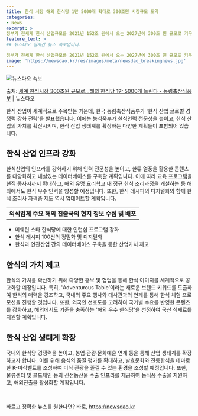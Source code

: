 ```yaml
---
title: 한식 시장 해외 한식당 1만 5000개 확대로 300조원 시장규모 도약
categories:
- News
excerpt: >
정부가 전세계 한식 산업규모를 2021년 152조 원에서 오는 2027년에 300조 원 규모로 키우기로 했다…
feature_text: >
## 뉴스다오 실시간 뉴스 속보입니다.

정부가 전세계 한식 산업규모를 2021년 152조 원에서 오는 2027년에 300조 원 규모로 키우기로 했다…
image: 'https://newsdao.kr/res/images/meta/newsdao_breakingnews.jpg'
---
```


![뉴스다오 속보](https://newsdao.kr/res/images/meta/newsdao_breakingnews.jpg)

<p>출처: <a href="https://newsdao.kr/3101" rel="dofollow">세계 한식시장 300조원 규모로…해외 한식당 1만 5000개 늘린다 - 농림축산식품부</a> | 뉴스다오</p>

<p data-ke-size="size16">한식 산업이 세계적으로 주목받는 가운데, 한국 농림축산식품부가 '한식 산업 글로벌 경쟁력 강화 전략'을 발표했습니다. 이에는 농식품부가 한식인력 전문성을 높이고, 한식 산업의 가치를 확산시키며, 한식 산업 생태계를 확장하는 다양한 계획들이 포함되어 있습니다.</p>

<h2 data-ke-size="size26">한식 산업 인프라 강화</h2>
<p data-ke-size="size16">한식산업의 인프라를 강화하기 위해 인력 전문성을 높이고, 한류 열풍을 활용한 콘텐츠를 다양화하고 내실있는 데이터베이스를 구축할 계획입니다. 이에 따라 교육 프로그램을 현직 종사자까지 확대하고, 해외 유명 요리학교 내 정규 한식 조리과정을 개설하는 등 해외에서도 한식 우수 인력을 양성할 예정입니다. 또한, 한식 레시피의 디지털화와 함께 한식 조리사 자격증 제도 역시 업데이트할 계획입니다.</p>

<table>
	<tr>
		<td style="text-align: center; height: 17px;"><b>외식업체 주요 해외 진출국의 현지 정보 수집 및 배포</b></td>
	</tr>
</table>
<ul>
	<li>미쉐린 스타 한식당에 대한 인턴십 프로그램 강화</li>
	<li>한식 레시피 100선의 정밀화 및 디지털화</li>
	<li>한식과 연관산업 간의 데이터베이스 구축을 통한 산업가치 제고</li>
</ul>

<h2 data-ke-size="size26">한식의 가치 제고</h2>
<p data-ke-size="size16">한식의 가치를 확산하기 위해 다양한 홍보 및 협업을 통해 한식 이미지를 세계적으로 공고화할 예정입니다. 특히, 'Adventurous Table'이라는 새로운 브랜드 키워드를 도출하여 한식의 매력을 강조하고, 국내외 주요 행사와 대사관과의 연계를 통해 한식 체험 프로모션을 진행할 것입니다. 또한, 외국인 선호도를 고려하여 국가별 수요를 반영한 콘텐츠를 강화하고, 해외에서도 기준을 충족하는 '해외 우수 한식당'을 선정하여 국산 식재료를 지원할 계획입니다.</p>

<h2 data-ke-size="size26">한식 산업 생태계 확장</h2>
<p data-ke-size="size16">국내외 한식당 경쟁력을 높이고, 농업·관광·문화예술 연계 등을 통해 산업 생태계를 확장하고자 합니다. 이를 위해 음식의 품질 평가를 확대하고, 발효문화와 전통한식을 테마로 한 K-미식벨트를 조성하여 미식 관광을 즐길 수 있는 환경을 조성할 예정입니다. 또한, 물류센터 및 콜드체인 등의 신선농산물 수출 인프라를 제공하여 농식품 수출을 지원하고, 해외진출을 활성화할 계획입니다.</p>

<p data-ke-size="size16">&nbsp;</p> 

빠르고 정확한 뉴스를 원한다면? 바로, <a href="https://newsdao.kr" rel="dofollow">https://newsdao.kr</a>


    
